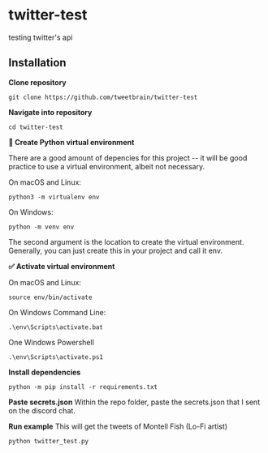 # twitter-test
testing twitter's api

## Installation

**Clone repository**
```
git clone https://github.com/tweetbrain/twitter-test
```

**Navigate into repository**
```
cd twitter-test
```

**🐍 Create Python virtual environment**

There are a good amount of depencies for this project -- it will be good practice to use a virtual environment, albeit not necessary.

On macOS and Linux:
```
python3 -m virtualenv env
```

On Windows:
```
python -m venv env
```
The second argument is the location to create the virtual environment. Generally, you can just create this in your project and call it env.


**✅ Activate virtual environment**

On macOS and Linux:
```
source env/bin/activate
```

On Windows Command Line:
```
.\env\Scripts\activate.bat
```

One Windows Powershell
```
.\env\Scripts\activate.ps1
```

**Install dependencies**
```
python -m pip install -r requirements.txt
```

**Paste secrets.json**
Within the repo folder, paste the secrets.json that I sent on the discord chat.

**Run example**
This will get the tweets of Montell Fish (Lo-Fi artist)
```
python twitter_test.py
```

